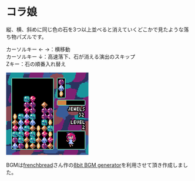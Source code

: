 # コラ娘<br/>
縦、横、斜めに同じ色の石を3つ以上並べると消えていくどこかで見たような落ち物パズルです。<br/>

カーソルキー ← →：横移動<br/>
カーソルキー ↓：高速落下、石が消える演出のスキップ<br/>
Zキー：石の順番入れ替え<br/>

<img src="/pyxel-20250108-213716.gif">

BGMは[frenchbread](https://x.com/frenchbread1222)さん作の[8bit BGM generator](https://github.com/shiromofufactory/8bit-bgm-generator)を利用させて頂き作成しました。
